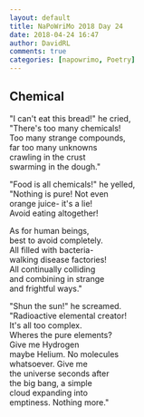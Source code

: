 ```yaml
---  
layout: default  
title: NaPoWriMo 2018 Day 24  
date: 2018-04-24 16:47  
author: DavidRL  
comments: true  
categories: [napowrimo, Poetry]
---  
```

## Chemical  

"I can't eat this bread!" he cried,  
"There's too many chemicals!  
Too many strange compounds,  
far too many unknowns  
crawling in the crust  
swarming in the dough."  

"Food is all chemicals!" he yelled,  
"Nothing is pure! Not even  
orange juice- it's a lie!  
Avoid eating altogether!  

As for human beings,  
best to avoid completely.  
All filled with bacteria-  
walking disease factories!  
All continually colliding  
and combining in strange  
and frightful ways."  

"Shun the sun!" he screamed.  
"Radioactive elemental creator!  
It's all too complex.  
Wheres the pure elements?  
Give me Hydrogen  
maybe Helium. No molecules  
whatsoever. Give me  
the universe seconds after  
the big bang, a simple  
cloud expanding into  
emptiness. Nothing more."  
